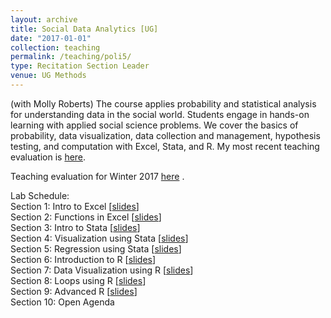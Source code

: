 ```yaml
---
layout: archive
title: Social Data Analytics [UG]
date: "2017-01-01"
collection: teaching
permalink: /teaching/poli5/
type: Recitation Section Leader
venue: UG Methods
---
```


(with Molly Roberts) The course applies probability and statistical analysis for understanding data in the social world. Students engage in hands-on learning with applied social science problems. We cover the basics of probability, data visualization, data collection and management, hypothesis testing, and computation with Excel, Stata, and R.  My most recent teaching evaluation is [here](https://shanexuan.github.io/files/poli5-wi17.pdf). 

Teaching evaluation for Winter 2017 [here](https://shanexuan.github.io/files/poli5-wi17.pdf) .  

Lab Schedule:  
Section 1: Intro to Excel [[slides](https://shanexuan.github.io/files/poli5-slides/intro.pdf)]  
Section 2: Functions in Excel [[slides](https://shanexuan.github.io/files/poli5-slides/function.pdf)]  
Section 3: Intro to Stata [[slides](https://shanexuan.github.io/files/poli5-slides/function2.pdf)]  
Section 4: Visualization using Stata [[slides](https://shanexuan.github.io/files/poli5-slides/stata.pdf)]  
Section 5: Regression using Stata [[slides](https://shanexuan.github.io/files/poli5-slides/stata-reg.pdf)]  
Section 6: Introduction to R [[slides](https://shanexuan.github.io/files/poli5-slides/r.pdf)]  
Section 7: Data Visualization using R [[slides](https://shanexuan.github.io/files/poli5-slides/r2.pdf)]  
Section 8: Loops using R [[slides](https://shanexuan.github.io/files/poli5-slides/loop.pdf)]  
Section 9: Advanced R [[slides](https://shanexuan.github.io/files/poli5-slides/r-reg.pdf)]  
Section 10: Open Agenda  
